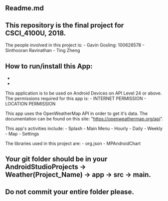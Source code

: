 ## Readme.md
## This repository is the final project for CSCI_4100U, 2018.
The people involved in this project is:
      - Gavin Gosling: 100626578
      - Sinthooran Ravinathan 
      - Ting Zheng 

How to run/install this App:
  -
  -
  -
  
This application is to be used on Android Devices on API Level 24 or above.
The permissions required for this app is: 
    - INTERNET PERMISSION
    - LOCATION PERMISSION

This app uses the OpenWeatherMap API in order to get it's data.
The documentation can be found on this site: "https://openweathermap.org/api".

This app's activities include:
    - Splash
    - Main Menu
      - Hourly
      - Daily
      - Weekly
      - Map
    - Settings
    
The libraries used in this project are:
    - org.json
    - MPAndroidChart
    

## Your git folder should be in your AndroidStudioProjects -> Weather(Project_Name) -> app -> src -> main.
## Do not commit your entire folder please.
